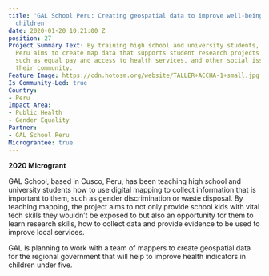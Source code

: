 ```yaml
---
title: 'GAL School Peru: Creating geospatial data to improve well-being of women and
  children'
date: 2020-01-20 10:21:00 Z
position: 27
Project Summary Text: By training high school and university students, GAL School
  Peru aims to create map data that supports student research projects on gender issues,
  such as equal pay and access to health services, and other social issues affecting
  their community.
Feature Image: https://cdn.hotosm.org/website/TALLER+ACCHA-1+small.jpg
Is Community-Led: true
Country:
- Peru
Impact Area:
- Public Health
- Gender Equality
Partner:
- GAL School Peru
Micrograntee: true
---
```


**2020 Microgrant**

GAL School, based in Cusco, Peru, has been teaching high school and university students how to use digital mapping to collect information that is important to them, such as gender discrimination or waste disposal. By teaching mapping, the project aims to not only provide school kids with vital tech skills they wouldn’t be exposed to but also an opportunity for them to learn research skills, how to collect data and provide evidence to be used to improve local services.

GAL is planning to work with a team of mappers to create geospatial data for the regional government that will help to improve health indicators in children under five. 
